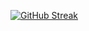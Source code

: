 [![GitHub Streak](https://streak-stats.demolab.com/?user=RoWeb-Advertisers)](https://git.io/streak-stats)
